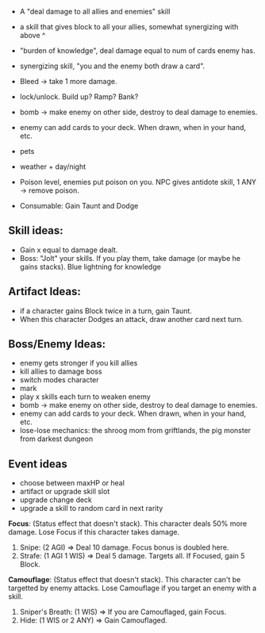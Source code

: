* A "deal damage to all allies and enemies" skill
* a skill that gives block to all your allies, somewhat synergizing with above ^
* "burden of knowledge", deal damage equal to num of cards enemy has.
* synergizing skill, "you and the enemy both draw a card".
* Bleed -> take 1 more damage.

* lock/unlock. Build up? Ramp? Bank?
* bomb -> make enemy on other side, destroy to deal damage to enemies.
* enemy can add cards to your deck. When drawn, when in your hand, etc.

* pets
* weather + day/night
* Poison level, enemies put poison on you. NPC gives antidote skill, 1 ANY -> remove poison.


* Consumable: Gain Taunt and Dodge

## Skill ideas:
* Gain x equal to damage dealt.
* Boss: "Jolt" your skills. If you play them, take damage (or maybe he gains stacks). Blue lightning for knowledge

## Artifact Ideas:
* if a character gains Block twice in a turn, gain Taunt.
* When this character Dodges an attack, draw another card next turn.

## Boss/Enemy Ideas:
* enemy gets stronger if you kill allies
* kill allies to damage boss
* switch modes character
* mark
* play x skills each turn to weaken enemy
* bomb -> make enemy on other side, destroy to deal damage to enemies.
* enemy can add cards to your deck. When drawn, when in your hand, etc.
* lose-lose mechanics: the shroog mom from griftlands, the pig monster from darkest dungeon

## Event ideas
* choose between maxHP or heal
* artifact or upgrade skill slot
* upgrade change deck
* upgrade a skill to random card in next rarity

**Focus**: (Status effect that doesn't stack). This character deals 50% more damage. Lose Focus if this character takes damage.
1. Snipe: (2 AGI) => Deal 10 damage. Focus bonus is doubled here.
2. Strafe: (1 AGI 1 WIS) => Deal 5 damage. Targets all. If Focused, gain 5 Block.

**Camouflage**: (Status effect that doesn't stack). This character can't be targetted by enemy attacks. Lose Camouflage if you target an enemy with a skill.
1. Sniper's Breath: (1 WIS) => If you are Camouflaged, gain Focus.
2. Hide: (1 WIS or 2 ANY) => Gain Camouflaged.


